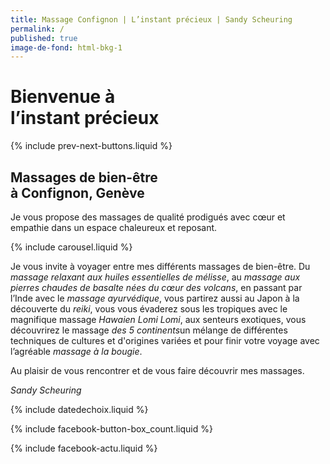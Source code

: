 ```yaml
---
title: Massage Confignon | L’instant précieux | Sandy Scheuring
permalink: /
published: true
image-de-fond: html-bkg-1
---
```


# Bienvenue à<br />l’instant précieux

{% include prev-next-buttons.liquid %}

## Massages de bien-être<br />à Confignon, Genève

Je vous propose des massages de qualité prodigués avec cœur et empathie dans un espace chaleureux et reposant.

{% include carousel.liquid %}

Je vous invite à voyager entre mes différents massages de bien-être. Du *massage relaxant aux huiles essentielles de mélisse*, au *massage aux pierres chaudes de basalte nées du cœur des volcans*, en passant par l’Inde avec le *massage ayurvédique*, vous partirez aussi au Japon à la découverte du *reiki*, vous vous évaderez sous les tropiques avec le magnifique massage *Hawaien Lomi Lomi*, aux senteurs exotiques, vous découvrirez le massage *des 5 continents*un mélange de différentes techniques de cultures et d'origines variées et pour finir votre voyage avec l’agréable *massage à la bougie*.

Au plaisir de vous rencontrer et de vous faire découvrir mes massages.

*Sandy Scheuring*

{% include datedechoix.liquid %}

{% include facebook-button-box_count.liquid %}

{% include facebook-actu.liquid %}
